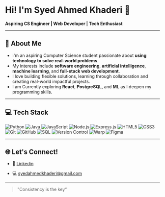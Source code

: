 <h1 align="left">Hi! I'm Syed Ahmed Khaderi &#128075</h1>
<p align="left">
  <b>Aspiring CS Engineer | Web Developer | Tech Enthusiast</b>
</p>

---

<h2>&#128204 About Me</h2>

- I'm an aspiring Computer Science student passionate about **using technology to solve real-world problems**.
- My interests include **software engineering**, **artificial intelligence**, **machine learning**, and **full-stack web development**.
- I love building flexible solutions, learning through collaboration and creating real-world impactful projects.
- I am Currently exploring **React**, **PostgreSQL**, and **ML** as I deepen my programming skills.

---

<h2>&#128187 Tech Stack</h2>

![Python](https://img.shields.io/badge/-Python-3776AB?style=flat-square&logo=python&logoColor=white&labelColor=000000)
![Java](https://img.shields.io/badge/-Java-007396?style=flat-square&logo=java&logoColor=white&labelColor=000000)
![JavaScript](https://img.shields.io/badge/-JavaScript-F7DF1E?style=flat-square&logo=javascript&logoColor=000000&labelColor=000000)
![Node.js](https://img.shields.io/badge/-Node.js-339933?style=flat-square&logo=node.js&logoColor=white&labelColor=000000)
![Express.js](https://img.shields.io/badge/-Express.js-000000?style=flat-square&logo=express&logoColor=white&labelColor=000000)
![HTML5](https://img.shields.io/badge/-HTML5-E34F26?style=flat-square&logo=html5&logoColor=white&labelColor=000000)
![CSS3](https://img.shields.io/badge/-CSS3-1572B6?style=flat-square&logo=css3&logoColor=white&labelColor=000000)
![Git](https://img.shields.io/badge/-Git-F05032?style=flat-square&logo=git&logoColor=white&labelColor=000000)
![GitHub](https://img.shields.io/badge/-GitHub-181717?style=flat-square&logo=github&logoColor=white&labelColor=000000)
![SQL](https://img.shields.io/badge/-SQL-336791?style=flat-square&logo=postgresql&logoColor=white&labelColor=000000)
![Version Control](https://img.shields.io/badge/-Version%20Control-F05032?style=flat-square&logo=git&logoColor=white&labelColor=000000)
![Warp](https://img.shields.io/badge/-Warp-0A2342?style=flat-square&logo=rocket&logoColor=white&labelColor=000000)
![Figma](https://img.shields.io/badge/-Figma-F24E1E?style=flat-square&logo=figma&logoColor=white&labelColor=000000)



<!-- Add more as you learn them -->

---

<h2>&#127760 Let's Connect!</h2>

- <p>&#128279; <a href="https://www.linkedin.com/in/syedahmedkhaderi/">Linkedin</a></p>
- <p>&#128187 <a href='mailto:syedahmedkhaderi@gmail.com'>syedahmedkhaderi@gmail.com</a></p>  <!-- Replace with your email or preferred contact -->

---

<!-- Optional: Fun fact or quote -->
> "Consistency is the key“ 

<!-- Optional: Visitor badge -->
<!-- ![Visitor Badge](https://visitor-badge.laobi.icu/badge?page_id=YOUR_USERNAME) -->

